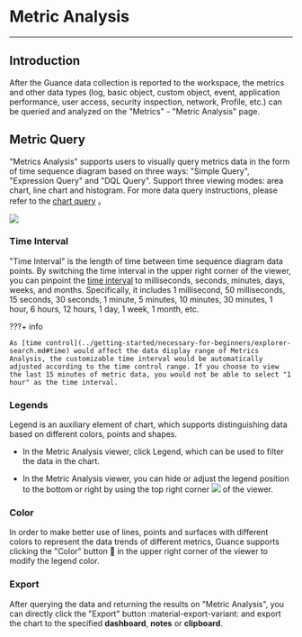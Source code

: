# Metric Analysis
---

## Introduction

After the Guance data collection is reported to the workspace, the metrics and other data types (log, basic object, custom object, event, application performance, user access, security inspection, network, Profile, etc.) can be queried and analyzed on the "Metrics" - "Metric Analysis" page.

## Metric Query

"Metrics Analysis" supports users to visually query metrics data in the form of time sequence diagram based on three ways: "Simple Query", "Expression Query" and "DQL Query". Support three viewing modes: area chart, line chart and histogram. For more data query instructions, please refer to the [chart query](../scene/visual-chart/chart-query.md#query) 。

![](img/4.changelog_1.2.png)



### Time Interval

"Time Interval" is the length of time between time sequence diagram data points. By switching the time interval in the upper right corner of the viewer, you can pinpoint the [time interval](../scene/visual-chart/timeseries-chart.md#advanced-setting) to milliseconds, seconds, minutes, days, weeks, and months. Specifically, it includes 1 millisecond, 50 milliseconds, 15 seconds, 30 seconds, 1 minute, 5 minutes, 10 minutes, 30 minutes, 1 hour, 6 hours, 12 hours, 1 day, 1 week, 1 month, etc.

???+ info

    As [time control](../getting-started/necessary-for-beginners/explorer-search.md#time) would affect the data display range of Metrics Analysis, the customizable time interval would be automatically adjusted according to the time control range. If you choose to view the last 15 minutes of metric data, you would not be able to select "1 hour" as the time interval.




### Legends

Legend is an auxiliary element of chart, which supports distinguishing data based on different colors, points and shapes.

- In the Metric Analysis viewer, click Legend, which can be used to filter the data in the chart.

- In the Metric Analysis viewer, you can hide or adjust the legend position to the bottom or right by using the top right corner ![](img/icon1.png) of the viewer.



### Color

In order to make better use of lines, points and surfaces with different colors to represent the data trends of different metrics, Guance supports clicking the "Color" button :art: in the upper right corner of the viewer to modify the legend color.

### Export

After querying the data and returning the results on "Metric Analysis", you can directly click the "Export" button :material-export-variant: and export the chart to the specified **dashboard**, **notes** or **clipboard**.

